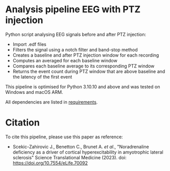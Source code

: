 # Analysis pipeline EEG with PTZ injection

Python script analysing EEG signals before and after PTZ injection:
 - Import .edf files
 - Filters the signal using a notch filter and band-stop method
 - Creates a baseline and after PTZ injection window for each recording
 - Computes an averaged for each baseline window
 - Compares each baseline average to its corresponding PTZ window
 - Returns the event count during PTZ window that are above baseline and the latency of the first event

This pipeline is optimised for Python 3.10.10 and above and was tested on Windows and macOS ARM.

All dependencies are listed in [requirements](requirements.txt).

# Citation

To cite this pipeline, please use this paper as reference:

 - Scekic-Zahirovic J., Benetton C., Brunet A. *et al*., "Noradrenaline deficiency as a driver of cortical hyperexcitability in amyotrophic lateral sclerosis" Science Translational Medicine (2023). doi: https://doi.org/10.7554/eLife.70092
